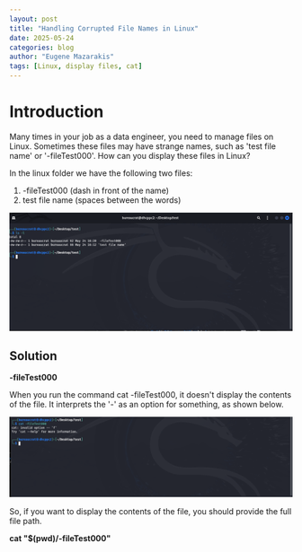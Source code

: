 ```yaml
---
layout: post
title: "Handling Corrupted File Names in Linux"
date: 2025-05-24
categories: blog
author: "Eugene Mazarakis"
tags: [Linux, display files, cat]
---
```



# Introduction
Many times in your job as a data engineer, you need to manage files on Linux. Sometimes these files may have strange names, such as 'test file name' or '-fileTest000'. 
How can you display these files in Linux?

In the linux folder we have the following two files:
1. -fileTest000 (dash in front of the name)
2. test file name (spaces between the words)

![Photo 0](/assets/Img/BlogImages/010.BlogPost_24_05_2025/Working_Directory.PNG)   


## Solution

**-fileTest000** 

When you run the command cat -fileTest000, it doesn't display the contents of the file. It interprets the '-' as an option for something, as shown below.

![Photo 1](/assets/Img/BlogImages/010.BlogPost_24_05_2025/cat_unsuceed_dash.PNG)   

So, if you want to display the contents of the file, you should provide the full file path.

**cat "$(pwd)/-fileTest000"**
